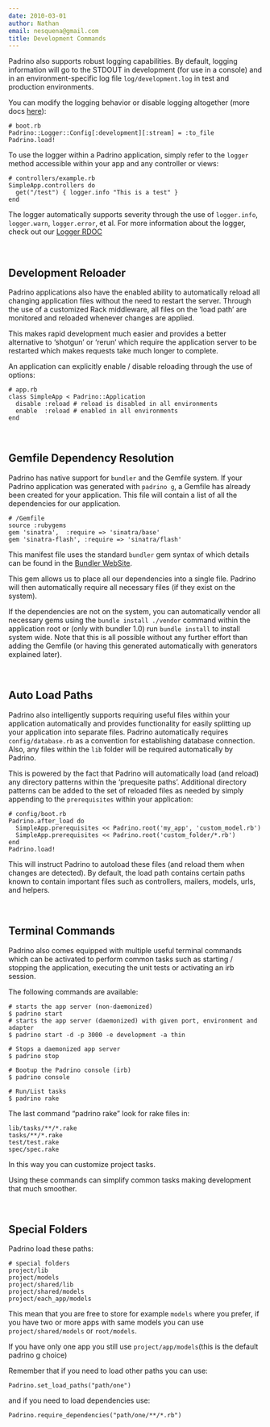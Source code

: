 ```yaml
---
date: 2010-03-01
author: Nathan
email: nesquena@gmail.com
title: Development Commands
---
```


Padrino also supports robust logging capabilities. By default, logging information will go to the STDOUT in development (for use in a console) and in an environment-specific log file `log/development.log` in test and production environments.

You can modify the logging behavior or disable logging altogether (more docs [here](http://www.padrinorb.com/api/classes/Padrino/Logger.html)):

    # boot.rb
    Padrino::Logger::Config[:development][:stream] = :to_file
    Padrino.load!

To use the logger within a Padrino application, simply refer to the `logger` method accessible within your app and any controller or views:

    # controllers/example.rb
    SimpleApp.controllers do
      get("/test") { logger.info "This is a test" }
    end

The logger automatically supports severity through the use of `logger.info`, `logger.warn`, `logger.error`, et al.
 For more information about the logger, check out our [Logger RDOC](http://www.padrinorb.com/api/classes/Padrino/Logger.html)

 

## Development Reloader

Padrino applications also have the enabled ability to automatically reload all changing application files without the need to restart the server. Through the use of a customized Rack middleware, all files on the ‘load path’ are monitored and reloaded whenever changes are applied.

This makes rapid development much easier and provides a better alternative to ‘shotgun’ or ‘rerun’ which require the application server to be restarted which makes requests take much longer to complete.

An application can explicitly enable / disable reloading through the use of options:

    # app.rb
    class SimpleApp < Padrino::Application
      disable :reload # reload is disabled in all environments
      enable  :reload # enabled in all environments
    end

 

## Gemfile Dependency Resolution

Padrino has native support for `bundler` and the Gemfile system. If your Padrino application was generated with `padrino g`, a Gemfile has already been created for your application. This file will contain a list of all the dependencies for our application.

    # /Gemfile
    source :rubygems
    gem 'sinatra',  :require => 'sinatra/base'
    gem 'sinatra-flash', :require => 'sinatra/flash'

This manifest file uses the standard `bundler` gem syntax of which details can be found in the [Bundler WebSite](http://gembundler.com).

This gem allows us to place all our dependencies into a single file. Padrino will then automatically require all necessary files (if they exist on the system).

If the dependencies are not on the system, you can automatically vendor all necessary gems using the `bundle install ./vendor` command within the application root or (only with bundler 1.0) run `bundle install` to install system wide. Note that this is all possible without any further effort than adding the Gemfile (or having this generated automatically with generators explained later).

 

## Auto Load Paths

Padrino also intelligently supports requiring useful files within your application automatically and provides functionality for easily splitting up your application into separate files. Padrino automatically requires `config/database.rb` as a convention for establishing database connection. Also, any files within the `lib` folder will be required automatically by Padrino.

This is powered by the fact that Padrino will automatically load (and reload) any directory patterns within the ‘prequesite paths’. Additional directory patterns can be added to the set of reloaded files as needed by simply appending to the `prerequisites` within your application:

    # config/boot.rb
    Padrino.after_load do
      SimpleApp.prerequisites << Padrino.root('my_app', 'custom_model.rb')
      SimpleApp.prerequisites << Padrino.root('custom_folder/*.rb')
    end
    Padrino.load!

This will instruct Padrino to autoload these files (and reload them when changes are detected). By default, the load path contains certain paths known to contain important files such as controllers, mailers, models, urls, and helpers.

 

## Terminal Commands

Padrino also comes equipped with multiple useful terminal commands which can be activated to perform common tasks such as starting / stopping the application, executing the unit tests or activating an irb session.

The following commands are available:

    # starts the app server (non-daemonized)
    $ padrino start 
    # starts the app server (daemonized) with given port, environment and adapter
    $ padrino start -d -p 3000 -e development -a thin 
      
    # Stops a daemonized app server
    $ padrino stop
      
    # Bootup the Padrino console (irb)
    $ padrino console
      
    # Run/List tasks
    $ padrino rake

The last command “padrino rake” look for rake files in:

    lib/tasks/**/*.rake
    tasks/**/*.rake
    test/test.rake
    spec/spec.rake

In this way you can customize project tasks.

Using these commands can simplify common tasks making development that much smoother.

 

## Special Folders

Padrino load these paths:

    # special folders
    project/lib
    project/models
    project/shared/lib
    project/shared/models
    project/each_app/models

This mean that you are free to store for example `models` where you prefer, if you have two or more apps with same models you can use `project/shared/models` or `root/models`.

If you have only one app you still use `project/app/models`(this is the default padrino g choice)

Remember that if you need to load other paths you can use:

    Padrino.set_load_paths("path/one")

and if you need to load dependencies use:

    Padrino.require_dependencies("path/one/**/*.rb")